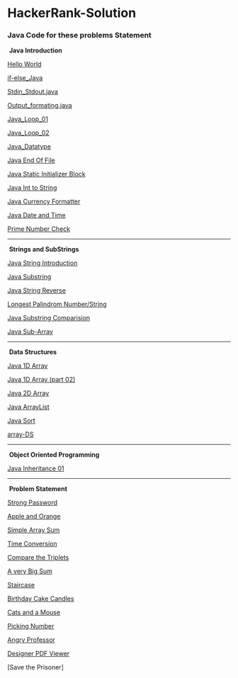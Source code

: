 # HackerRank-Solution



### Java Code for these problems Statement



​																	**Java Introduction**



[Hello World](https://github.com/mohitsingla123/Hackerrank-Solution/blob/master/Java%20Introduction/Hello_World.java)

[if-else_Java](https://github.com/mohitsingla123/Hackerrank-Solution/blob/master/Java%20Introduction/ifelse.java)

[Stdin_Stdout.java](https://github.com/mohitsingla123/Hackerrank-Solution/blob/master/Java%20Introduction/Stdin_Stdout.java)

[Output_formating.java](https://github.com/mohitsingla123/Hackerrank-Solution/blob/master/Java%20Introduction/Output_Formatting.java)

[Java_Loop_01](https://github.com/mohitsingla123/Hackerrank-Solution/blob/master/Java%20Introduction/Java_Loop01.java)

[Java_Loop_02](https://github.com/mohitsingla123/Hackerrank-Solution/blob/master/Java%20Introduction/java_loop_02.java)

[Java_Datatype](https://github.com/mohitsingla123/Hackerrank-Solution/blob/master/Java%20Introduction/Java_Datatype.java)

[Java End Of File](https://github.com/mohitsingla123/Hackerrank-Solution/blob/master/Java%20Introduction/End_of_file.java)

[Java Static Initializer Block](https://github.com/mohitsingla123/Hackerrank-Solution/blob/master/Java%20Introduction/Java_Static_Initializer_Block.java)

[Java Int to String](https://github.com/mohitsingla123/Hackerrank-Solution/blob/master/Java%20Introduction/Java_Int_to_String.java)

[Java Currency Formatter](https://github.com/mohitsingla123/Hackerrank-Solution/blob/master/Java%20Introduction/Java_Currency_Formatter.java)

[Java Date and Time](https://github.com/mohitsingla123/Hackerrank-Solution/blob/master/Java%20Introduction/Java_Date_and_Time.java)

[Prime Number Check](https://github.com/mohitsingla123/Hackerrank-Solution/blob/master/Java%20Introduction/Primality_check.java)

__________________________________________________________________________________________________________________________________________________________________





​																**Strings and SubStrings**



[Java String Introduction](https://github.com/mohitsingla123/Hackerrank-Solution/blob/master/Strings%20and%20Substring/Java_Strings_Introduction.java)

[Java Substring](https://github.com/mohitsingla123/Hackerrank-Solution/blob/master/Strings%20and%20Substring/Java_Substring_intro.java)

[Java String Reverse](https://github.com/mohitsingla123/Hackerrank-Solution/blob/master/Strings%20and%20Substring/Java_String_Reverse.java)

[Longest Palindrom Number/String](https://github.com/mohitsingla123/Hackerrank-Solution/blob/master/Java%20Introduction/LongestPalinSubstring.java)

[Java Substring Comparision](https://github.com/mohitsingla123/Hackerrank-Solution/blob/master/Strings%20and%20Substring/Java_Substring_Comparisons.java)

[Java Sub-Array](https://github.com/mohitsingla123/Hackerrank-Solution/blob/master/Arrays/SubArray.java)

_________________________________________________________________________________________________________________________________________________________________




​																			**Data Structures**


 [Java 1D Array](https://github.com/mohitsingla123/Hackerrank-Solution/blob/master/Arrays/1_D_array.java)

 [Java 1D Array (part 02)](https://github.com/mohitsingla123/Hackerrank-Solution/blob/master/Arrays/Java_1D_Array_Part_2.java)

 [Java 2D Array](https://github.com/mohitsingla123/Hackerrank-Solution/blob/master/Arrays/Java_2_D_array.java)

 [Java ArrayList](https://github.com/mohitsingla123/Hackerrank-Solution/tree/master/Arrays)

 [Java Sort](https://github.com/mohitsingla123/Hackerrank-Solution/blob/master/Arrays/Java_sort.java)
 
 [array-DS](https://github.com/mohitsingla123/Hackerrank-Solution/blob/master/Arrays/array-ds.java)





_________________________________________________________________________________________________________________________________________________________________




​													     		**Object Oriented Programming**



[Java Inheritance 01](https://github.com/mohitsingla123/Hackerrank-Solution/blob/master/Object%20Oriented%20Programming/Java_Inheritance_I.java)


_________________________________________________________________________________________________________________________________________________________________





​																			**Problem Statement**


[Strong Password](https://github.com/mohitsingla123/Hackerrank-Solution/blob/master/Problem%20Statement/Strong_Password.java)

[Apple and Orange](https://github.com/mohitsingla123/Hackerrank-Solution/blob/master/Problem%20Statement/Apple_And_Orange.java)

[Simple Array Sum](https://github.com/mohitsingla123/Hackerrank-Solution/blob/master/Problem%20Statement/SimpleArraySum.java)

[Time Conversion](https://github.com/mohitsingla123/Hackerrank-Solution/blob/master/Problem%20Statement/TimeConversion.java)

[Compare the Triplets](https://github.com/mohitsingla123/Hackerrank-Solution/blob/master/Problem%20Statement/ComparetheTriplets.java)

[A very Big Sum](https://github.com/mohitsingla123/Hackerrank-Solution/blob/master/Problem%20Statement/VeryBigSum.java)

[Staircase](https://github.com/mohitsingla123/Hackerrank-Solution/blob/master/Problem%20Statement/StairCasa.java)

[Birthday Cake Candles](https://github.com/mohitsingla123/Hackerrank-Solution/blob/master/Problem%20Statement/Birthday_Cake_Candles.java)

[Cats and a Mouse](https://github.com/mohitsingla123/Hackerrank-Solution/blob/master/Problem%20Statement/Cats_and_a_Mouse.java)

[Picking Number](https://github.com/mohitsingla123/Hackerrank-Solution/blob/master/Problem%20Statement/picking_number.java)

[Angry Professor](https://github.com/mohitsingla123/Hackerrank-Solution/blob/master/Problem%20Statement/Angry_Prodessor.java)

[Designer PDF Viewer](https://github.com/mohitsingla123/Hackerrank-Solution/blob/master/Problem%20Statement/Designer_PDF_Viewer.java)

[Save the Prisoner]
